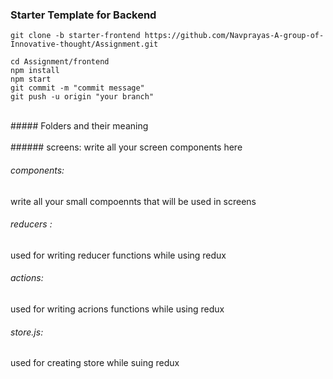### Starter Template for Backend

```
git clone -b starter-frontend https://github.com/Navprayas-A-group-of-Innovative-thought/Assignment.git
```

```
cd Assignment/frontend
npm install
npm start
git commit -m "commit message"
git push -u origin "your branch"
```
<br>
##### Folders and their meaning
<br>
<br>
###### screens:
write all your screen components here

###### components:
write all your small compoennts that will be used in screens

###### reducers :
used for writing reducer functions while using redux

###### actions:
used for writing acrions functions while using redux

###### store.js:
used for creating store while suing redux